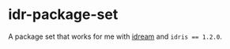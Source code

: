 # idr-package-set

A package set that works for me with [idream](https://github.com/ejconlon/idream) and `idris == 1.2.0`.

